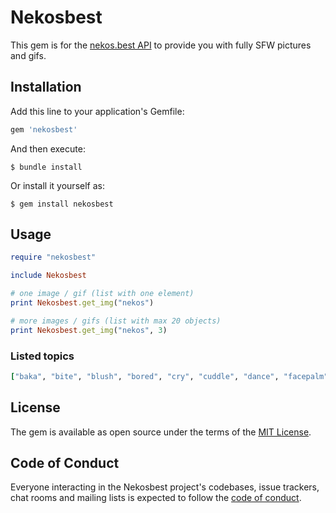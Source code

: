 # Nekosbest

This gem is for the [nekos.best API](https://nekos.best/) to provide you with fully SFW pictures and gifs.

## Installation

Add this line to your application's Gemfile:

```ruby
gem 'nekosbest'
```

And then execute:

    $ bundle install

Or install it yourself as:

    $ gem install nekosbest

## Usage

```ruby
require "nekosbest"

include Nekosbest

# one image / gif (list with one element)
print Nekosbest.get_img("nekos")

# more images / gifs (list with max 20 objects)
print Nekosbest.get_img("nekos", 3)

```

### Listed topics

```ruby
["baka", "bite", "blush", "bored", "cry", "cuddle", "dance", "facepalm", "feed", "happy", "highfive", "hug", "kiss", "laugh", "nekos", "pat", "poke", "pout", "shrug", "slap", "sleep", "smile", "smug", "stare", "think", "thumbsup", "tickle", "wave", "wink"]
```

## License

The gem is available as open source under the terms of the [MIT License](https://opensource.org/licenses/MIT).

## Code of Conduct

Everyone interacting in the Nekosbest project's codebases, issue trackers, chat rooms and mailing lists is expected to follow the [code of conduct](https://github.com/NekoFanatic/nekos-best.rb/blob/master/CODE_OF_CONDUCT.md).
